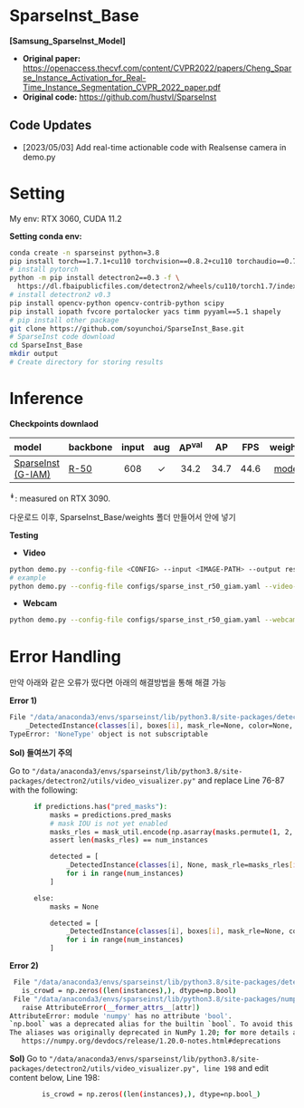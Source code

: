 # SparseInst_Base
<b> [Samsung_SparseInst_Model] </b>

* <b> Original paper:</b> https://openaccess.thecvf.com/content/CVPR2022/papers/Cheng_Sparse_Instance_Activation_for_Real-Time_Instance_Segmentation_CVPR_2022_paper.pdf
* <b> Original code:</b> https://github.com/hustvl/SparseInst

## Code Updates

* [2023/05/03] Add real-time actionable code with Realsense camera in demo.py


# Setting
My env: RTX 3060, CUDA 11.2

<b> Setting conda env: </b>

```bash
conda create -n sparseinst python=3.8
pip install torch==1.7.1+cu110 torchvision==0.8.2+cu110 torchaudio==0.7.2 -f https://download.pytorch.org/whl/torch_stable.html
# install pytorch
python -m pip install detectron2==0.3 -f \
  https://dl.fbaipublicfiles.com/detectron2/wheels/cu110/torch1.7/index.html
# install detectron2 v0.3
pip install opencv-python opencv-contrib-python scipy
pip install iopath fvcore portalocker yacs timm pyyaml==5.1 shapely
# pip install other package
git clone https://github.com/soyunchoi/SparseInst_Base.git
# SparseInst code download
cd SparseInst_Base
mkdir output
# Create directory for storing results
```
 
 # Inference
 <b> Checkpoints downlaod </b>
 
| model | backbone | input | aug | AP<sup>val</sup> |  AP  | FPS | weights |
| :---- | :------  | :---: | :-: |:--------------: | :--: | :-: | :-----: |
| [SparseInst (G-IAM)](configs/sparse_inst_r50_giam_aug.yaml) | [R-50](https://drive.google.com/file/d/1Ee6nPXlj1eewAnooYtoPtLzbRp_mDxfB/view?usp=sharing) | 608 | &#10003; | 34.2 | 34.7 | 44.6 | [model](https://drive.google.com/file/d/1MK8rO3qtA7vN9KVSBdp0VvZHCNq8-bvz/view?usp=sharing) |

<sup>&#x021A1;</sup>: measured on RTX 3090.

다운로드 이후, SparseInst_Base/weights 폴더 만들어서 안에 넣기

<b> Testing </b>

* <b> Video </b>
```bash
python demo.py --config-file <CONFIG> --input <IMAGE-PATH> --output results --opts MODEL.WEIGHTS <MODEL-PATH>
# example
python demo.py --config-file configs/sparse_inst_r50_giam.yaml --video-input video.mp4 --output output --opt MODEL.WEIGHTS weights/sparse_inst_r50_giam_aug_2b7d68.pth INPUT.MIN_SIZE_TEST 512
```

* <b> Webcam </b>
```bash
python demo.py --config-file configs/sparse_inst_r50_giam.yaml --webcam --opt MODEL.WEIGHTS weights/sparse_inst_r50_giam_aug_2b7d68.pth INPUT.MIN_SIZE_TEST 512
```

# Error Handling
만약 아래와 같은 오류가 떴다면 아래의 해결방법을 통해 해결 가능

<b> Error 1) </b>
```bash
File "/data/anaconda3/envs/sparseinst/lib/python3.8/site-packages/detectron2/utils/video_visualizer.py", line 85, in <listcomp>
    _DetectedInstance(classes[i], boxes[i], mask_rle=None, color=None, ttl=8)
TypeError: 'NoneType' object is not subscriptable
```
<b> Sol) 들여쓰기 주의 </b> 

  Go to `"/data/anaconda3/envs/sparseinst/lib/python3.8/site-packages/detectron2/utils/video_visualizer.py"`
  and replace Line 76-87 with the following:
  ```bash
        if predictions.has("pred_masks"):
            masks = predictions.pred_masks
            # mask IOU is not yet enabled
            masks_rles = mask_util.encode(np.asarray(masks.permute(1, 2, 0), order="F"))
            assert len(masks_rles) == num_instances

            detected = [
                _DetectedInstance(classes[i], None, mask_rle=masks_rles[i], color=None, ttl=8)
                for i in range(num_instances)
            ]

        else:
            masks = None

            detected = [
                _DetectedInstance(classes[i], boxes[i], mask_rle=None, color=None, ttl=8)
                for i in range(num_instances)
            ]
  ```
  
 <b> Error 2) </b>
 ```bash
  File "/data/anaconda3/envs/sparseinst/lib/python3.8/site-packages/detectron2/utils/video_visualizer.py", line 198, in _assign_colors
    is_crowd = np.zeros((len(instances),), dtype=np.bool)
  File "/data/anaconda3/envs/sparseinst/lib/python3.8/site-packages/numpy/__init__.py", line 305, in __getattr__
    raise AttributeError(__former_attrs__[attr])
AttributeError: module 'numpy' has no attribute 'bool'.
`np.bool` was a deprecated alias for the builtin `bool`. To avoid this error in existing code, use `bool` by itself. Doing this will not modify any behavior and is safe. If you specifically wanted the numpy scalar type, use `np.bool_` here.
The aliases was originally deprecated in NumPy 1.20; for more details and guidance see the original release note at:
    https://numpy.org/devdocs/release/1.20.0-notes.html#deprecations
 ```
 <b> Sol) </b>
 Go to `"/data/anaconda3/envs/sparseinst/lib/python3.8/site-packages/detectron2/utils/video_visualizer.py", line 198`
 and edit content below, Line 198:
 ```bash
         is_crowd = np.zeros((len(instances),), dtype=np.bool_)
 ```
 
